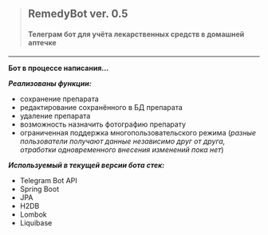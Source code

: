>## RemedyBot ver. 0.5
>#### Телеграм бот для учёта лекарственных средств в домашней аптечке
----------------------------------
**Бот в процессе написания...**

***Реализованы функции:***
- сохранение препарата
- редактирование сохранённого в БД препарата
- удаление препарата
- возможность назначить фотографию препарату
- ограниченная поддержка многопользовательского режима (_разные пользователи получают данные независимо друг от друга, отработки одновременного внесения изменений пока нет_)

***Используемый в текущей версии бота стек:***
- Telegram Bot API
- Spring Boot
- JPA
- H2DB
- Lombok
- Liquibase
